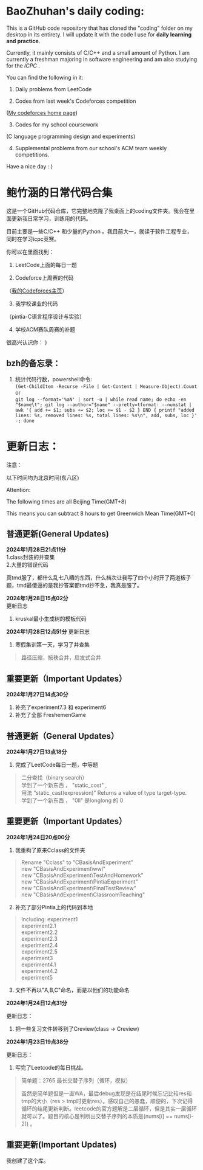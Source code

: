 
  
  

# BaoZhuhan's daily coding:

  

This is a GitHub code repository that has cloned the "coding" folder on my desktop in its entirety. I will update it with the code I use for **daily learning and practice**.  

Currently, it mainly consists of C/C++ and a small amount of Python. I am currently a freshman majoring in software engineering and am also studying for the *ICPC* .  

You can find the following in it:  

1. Daily problems from LeetCode

2. Codes from last week's Codeforces competition

([My codeforces home page](https://codeforces.com/profile/hengyuhan))

3. Codes for my school coursework  

(C language programming design and experiments)

4. Supplemental problems from our school's ACM team weekly competitions.

  
  
  

Have a nice day : )

  

# 鲍竹涵的日常代码合集

这是一个GitHub代码仓库，它完整地克隆了我桌面上的coding文件夹。我会在里面更新我日常学习，训练用的代码。  

目前主要是一些C/C++ 和少量的Python 。我目前大一，就读于软件工程专业，同时在学习icpc竞赛。  

你可以在里面找到：  

  

1. LeetCode上面的每日一题

2. Codeforce上周赛的代码  

（[我的Codeforces主页](https://codeforces.com/profile/hengyuhan)）

3. 我学校课业的代码  

（pintia-C语言程序设计与实验）

4. 学校ACM赛队周赛的补题

  

很高兴认识你： )

## bzh的备忘录：
 1. 统计代码行数，powershell命令:  
    `(Get-ChildItem -Recurse -File | Get-Content | Measure-Object).Count`  
    or  
    `git log --format='%aN' | sort -u | while read name; do echo -en "$name\t"; git log --author="$name" --pretty=tformat: --numstat | awk '{ add += $1; subs += $2; loc += $1 - $2 } END { printf "added lines: %s, removed lines: %s, total lines: %s\n", add, subs, loc }' -; done`

# 更新日志：

  

注意：

以下时间均为北京时间(东八区)

Attention:

The following times are all Beijing Time(GMT+8)

This means you can subtract 8 hours to get Greenwich Mean Time(GMT+0)

## 普通更新(General Updates)

**2024年1月28日21点11分**  
 1.class封装的并查集  
 2.大量的错误代码  

 真tmd服了，都什么乱七八糟的东西，什么档次让我写了四个小时开了两道板子题，tmd最傻逼的是我抄答案都tmd抄不急，我真是服了。  


**2024年1月28日15点02分**  
更新日志  

 1. kruskal最小生成树的模板代码  

**2024年1月28日12点51分**
更新日志  

 1. 寒假集训第一天，学习了并查集   
>路径压缩，按秩合并，启发式合并  

## 重要更新（Important Updates）

**2024年1月27日14点30分**
 1. 补充了experiment7.3 和 experiment6
 2. 补充了全部 FreshemenGame

## 普通更新（General Updates）

**2024年1月27日13点18分**

 1. 完成了LeetCode每日一题，中等题  

> 二分查找（binary search）  
> 学到了一个新东西 ， "static_cost<long long>" ,   
> 用法 “static_cast<target-type>(expression)” Returns a value of type target-type.  
> 学到了一个新东西 ， "0ll" 是longlong 的 0  

## 重要更新（Important Updates）

**2024年1月24日20点00分**  

 1. 我重构了原来Cclass的文件夹  
	 

> Rename "Cclass" to "CBasisAndExperiment"  
> new "CBasisAndExperiment\wwl"  
> new "CBasisAndExperiment\TestAndHomework"  
> new "CBasisAndExperiment\PintiaExperiment"  
> new "CBasisAndExperiment\FinalTestReview"  
> new "CBasisAndExperiment\ClassroomTeaching"  

 2. 补充了部分Pintia上的代码到本地  
 

> Including:
> experiment1  
> experiment2.1  
> experiment2.2  
> experiment2.3  
> experiment2.4  
> experiment2.5  
> experiment3  
> experiment4.1  
> experiment4.2  
> experiment5  

 3. 文件不再以"A,B,C"命名，而是以他们的功能命名  



**2024年1月24日12点31分**

更新日志：

1. 把一些复习文件转移到了Creview(class -> Creview)

  

**2024年1月23日19点38分**

更新日志：

  

1. 写完了Leetcode的每日挑战。

> 简单题：2765 最长交替子序列（循环，模拟）
> 
> 虽然是简单题但是一直WA，最后debug发现是在结尾时候忘记比较res和tmp的大小（res >
> tmp时更新res）。感叹自己的愚蠢，顺便的，下次记得循环的结尾更新判断。leetcode的官方题解是二层循环，但是其实一层循环就可以了。题目的核心是判断出交替子序列的本质是(nums[i]
> == nums[i-2]) 。

## 重要更新(Important Updates)
我创建了这个库。

